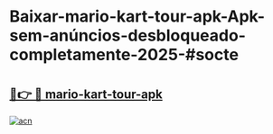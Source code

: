 # Baixar-mario-kart-tour-apk-Apk-sem-anúncios-desbloqueado-completamente-2025-#socte

# <h2><a href="https://ainizakaria.my?title=mario-kart-tour-apk&ref=24M">🔗👉 🔴 mario-kart-tour-apk</a></h2>

[![acn](https://github.com/user-attachments/assets/0f9c940e-d8b0-45ae-aac7-cd30a18b3e1c)](https://ainizakaria.my?title=mario-kart-tour-apk&ref=24M)

